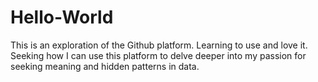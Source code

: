 # Hello-World
This is an exploration of the Github platform. Learning to use and love it.
Seeking how I can use this platform to delve deeper into my passion for seeking meaning and hidden patterns in data.
